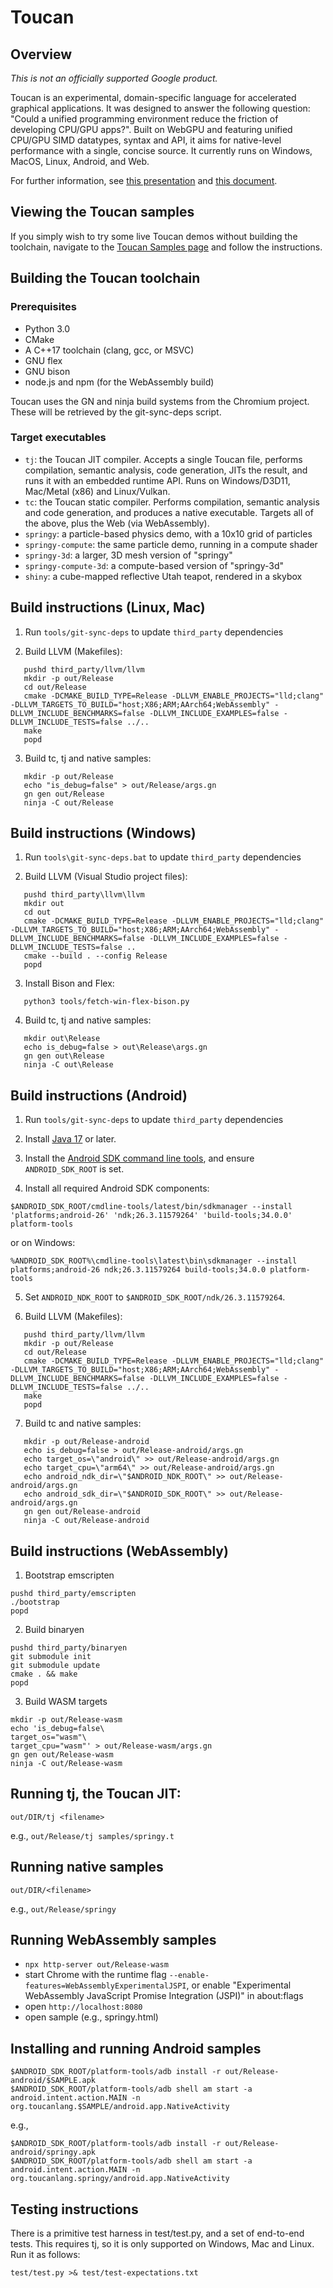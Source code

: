 # Toucan

## Overview

*This is not an officially supported Google product.*

Toucan is an experimental, domain-specific language for accelerated graphical
applications. It was designed to answer the following question: "Could a
unified programming environment reduce the friction of developing CPU/GPU
apps?". Built on WebGPU and featuring unified CPU/GPU SIMD datatypes, syntax
and API, it aims for native-level performance with a single, concise source.
It currently runs on Windows, MacOS, Linux, Android, and Web.

For further information, see [this presentation](https://docs.google.com/presentation/d/1tUlG9w7AsP8pexBWRwk1uYDrwNMvTJqcxdH482ip4LM/edit?usp=sharing&resourcekey=0-gEpoxkfBbXC3qbbKRQhrwg) and [this document](https://docs.google.com/document/d/1oWNt2IoA1u-j7i2D24pnlFP6JIlQdrKZlNY6qoW2K80/edit?usp=sharing&resourcekey=0-mb8K3ATyRv-ZGl34Y4C-zQ).

## Viewing the Toucan samples

If you simply wish to try some live Toucan demos without building the toolchain, navigate to the [Toucan Samples page](https://senorblanco.github.io/toucan-samples/) and follow the instructions.

## Building the Toucan toolchain

### Prerequisites

- Python 3.0
- CMake
- A C++17 toolchain (clang, gcc, or MSVC)
- GNU flex
- GNU bison
- node.js and npm (for the WebAssembly build)

Toucan uses the GN and ninja build systems from the Chromium project.
These will be retrieved by the git-sync-deps script.

### Target executables

- `tj`: the Toucan JIT compiler. Accepts a single Toucan file, performs compilation, semantic analysis, code generation, JITs the result, and runs it with an embedded runtime API. Runs on Windows/D3D11, Mac/Metal (x86) and Linux/Vulkan.
- `tc`: the Toucan static compiler. Performs compilation, semantic analysis and code generation, and produces a native executable. Targets all of the above, plus the Web (via WebAssembly).
- `springy`: a particle-based physics demo, with a 10x10 grid of particles
- `springy-compute`: the same particle demo, running in a compute shader
- `springy-3d`: a larger, 3D mesh version of "springy"
- `springy-compute-3d`: a compute-based version of "springy-3d"
- `shiny`: a cube-mapped reflective Utah teapot, rendered in a skybox

## Build instructions (Linux, Mac)

1. Run `tools/git-sync-deps` to update `third_party` dependencies

2. Build LLVM (Makefiles):
```
   pushd third_party/llvm/llvm
   mkdir -p out/Release
   cd out/Release
   cmake -DCMAKE_BUILD_TYPE=Release -DLLVM_ENABLE_PROJECTS="lld;clang" -DLLVM_TARGETS_TO_BUILD="host;X86;ARM;AArch64;WebAssembly" -DLLVM_INCLUDE_BENCHMARKS=false -DLLVM_INCLUDE_EXAMPLES=false -DLLVM_INCLUDE_TESTS=false ../..
   make
   popd
```

3. Build tc, tj and native samples:

```
   mkdir -p out/Release
   echo "is_debug=false" > out/Release/args.gn
   gn gen out/Release
   ninja -C out/Release
```

## Build instructions (Windows)

1. Run `tools\git-sync-deps.bat` to update `third_party` dependencies

2. Build LLVM (Visual Studio project files):
```
   pushd third_party\llvm\llvm
   mkdir out
   cd out
   cmake -DCMAKE_BUILD_TYPE=Release -DLLVM_ENABLE_PROJECTS="lld;clang" -DLLVM_TARGETS_TO_BUILD="host;X86;ARM;AArch64;WebAssembly" -DLLVM_INCLUDE_BENCHMARKS=false -DLLVM_INCLUDE_EXAMPLES=false -DLLVM_INCLUDE_TESTS=false ..
   cmake --build . --config Release
   popd
```

3. Install Bison and Flex:
```
   python3 tools/fetch-win-flex-bison.py
```

4. Build tc, tj and native samples:

```
   mkdir out\Release
   echo is_debug=false > out\Release\args.gn
   gn gen out\Release
   ninja -C out\Release
```

## Build instructions (Android)

1. Run `tools/git-sync-deps` to update `third_party` dependencies

2. Install [Java 17](https://www.oracle.com/java/technologies/javase/jdk17-archive-downloads.html) or later.

3. Install the [Android SDK command line tools](https://developer.android.com/studio/index.html#command-line-tools-only), and ensure `ANDROID_SDK_ROOT` is set.

4. Install all required Android SDK components:

```
$ANDROID_SDK_ROOT/cmdline-tools/latest/bin/sdkmanager --install 'platforms;android-26' 'ndk;26.3.11579264' 'build-tools;34.0.0' platform-tools
```
or on Windows:

```
%ANDROID_SDK_ROOT%\cmdline-tools\latest\bin\sdkmanager --install platforms;android-26 ndk;26.3.11579264 build-tools;34.0.0 platform-tools
```

5. Set `ANDROID_NDK_ROOT` to `$ANDROID_SDK_ROOT/ndk/26.3.11579264`.

6. Build LLVM (Makefiles):
```
   pushd third_party/llvm/llvm
   mkdir -p out/Release
   cd out/Release
   cmake -DCMAKE_BUILD_TYPE=Release -DLLVM_ENABLE_PROJECTS="lld;clang" -DLLVM_TARGETS_TO_BUILD="host;X86;ARM;AArch64;WebAssembly" -DLLVM_INCLUDE_BENCHMARKS=false -DLLVM_INCLUDE_EXAMPLES=false -DLLVM_INCLUDE_TESTS=false ../..
   make
   popd
```

7. Build tc and native samples:

```
   mkdir -p out/Release-android
   echo is_debug=false > out/Release-android/args.gn
   echo target_os=\"android\" >> out/Release-android/args.gn
   echo target_cpu=\"arm64\" >> out/Release-android/args.gn
   echo android_ndk_dir=\"$ANDROID_NDK_ROOT\" >> out/Release-android/args.gn
   echo android_sdk_dir=\"$ANDROID_SDK_ROOT\" >> out/Release-android/args.gn
   gn gen out/Release-android
   ninja -C out/Release-android
```

## Build instructions (WebAssembly)

1. Bootstrap emscripten
```
pushd third_party/emscripten
./bootstrap
popd
```

2. Build binaryen

```
pushd third_party/binaryen
git submodule init
git submodule update
cmake . && make
popd
```

3. Build WASM targets

```
mkdir -p out/Release-wasm
echo 'is_debug=false\
target_os="wasm"\
target_cpu="wasm"' > out/Release-wasm/args.gn
gn gen out/Release-wasm
ninja -C out/Release-wasm
```

## Running tj, the Toucan JIT:

```
out/DIR/tj <filename>
```

e.g., `out/Release/tj samples/springy.t`

## Running native samples

```
out/DIR/<filename>
```

e.g., `out/Release/springy`

## Running WebAssembly samples

- `npx http-server out/Release-wasm`
- start Chrome with the runtime flag `--enable-features=WebAssemblyExperimentalJSPI`, or enable "Experimental WebAssembly JavaScript Promise Integration (JSPI)" in about:flags
- open `http://localhost:8080`
- open sample (e.g., springy.html)

## Installing and running Android samples

```
$ANDROID_SDK_ROOT/platform-tools/adb install -r out/Release-android/$SAMPLE.apk
$ANDROID_SDK_ROOT/platform-tools/adb shell am start -a android.intent.action.MAIN -n org.toucanlang.$SAMPLE/android.app.NativeActivity
```

e.g.,

```
$ANDROID_SDK_ROOT/platform-tools/adb install -r out/Release-android/springy.apk
$ANDROID_SDK_ROOT/platform-tools/adb shell am start -a android.intent.action.MAIN -n org.toucanlang.springy/android.app.NativeActivity
```

## Testing instructions

There is a primitive test harness in test/test.py, and a set of end-to-end
tests. This requires tj, so it is only supported on Windows, Mac and
Linux. Run it as follows:

`test/test.py >& test/test-expectations.txt`
